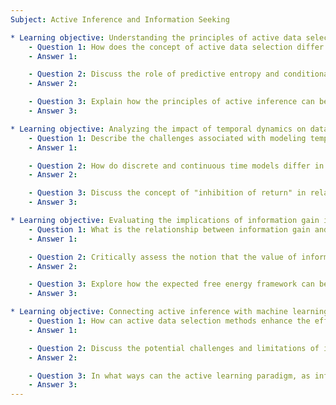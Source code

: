 ```yaml
---
Subject: Active Inference and Information Seeking

* Learning objective: Understanding the principles of active data selection and its application in experimental design.
    - Question 1: How does the concept of active data selection differ from traditional data sampling methods in the context of experimental design?
    - Answer 1: 

    - Question 2: Discuss the role of predictive entropy and conditional entropy in guiding active data selection. How do these concepts influence the decision-making process in experimental settings?
    - Answer 2: 

    - Question 3: Explain how the principles of active inference can be applied to non-biological contexts, such as clinical diagnostics or machine learning. Provide an example of such an application.
    - Answer 3: 

* Learning objective: Analyzing the impact of temporal dynamics on data selection and information gathering.
    - Question 1: Describe the challenges associated with modeling temporal dynamics in active inference. What are the implications for time sampling in data selection?
    - Answer 1: 

    - Question 2: How do discrete and continuous time models differ in their approach to time sampling? What advantages does each method offer in the context of active inference?
    - Answer 2: 

    - Question 3: Discuss the concept of "inhibition of return" in relation to time sampling. How does this concept inform the strategy for selecting data points over time?
    - Answer 3: 

* Learning objective: Evaluating the implications of information gain in the context of active inference.
    - Question 1: What is the relationship between information gain and the concept of mutual information in the context of active inference? How does this relationship influence decision-making?
    - Answer 1: 

    - Question 2: Critically assess the notion that the value of information is always conditioned upon an ultimate goal. What are the implications for designing experiments that prioritize information gain?
    - Answer 2: 

    - Question 3: Explore how the expected free energy framework can be used to evaluate the balance between epistemic and pragmatic values in active data selection. Provide a detailed example to illustrate your point.
    - Answer 3: 

* Learning objective: Connecting active inference with machine learning paradigms.
    - Question 1: How can active data selection methods enhance the efficiency of machine learning models, particularly in the context of deep learning architectures?
    - Answer 1: 

    - Question 2: Discuss the potential challenges and limitations of integrating active inference principles with existing machine learning frameworks. What considerations should be made to address these challenges?
    - Answer 2: 

    - Question 3: In what ways can the active learning paradigm, as informed by active inference, lead to improved model performance in real-world applications? Provide specific examples.
    - Answer 3: 
---
```

